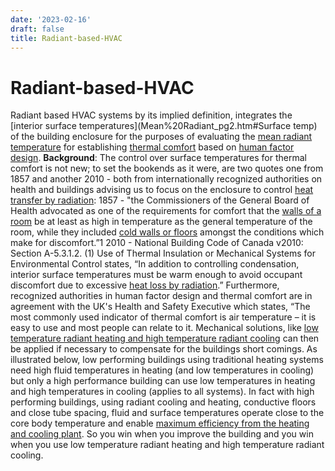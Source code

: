 ```yaml
---
date: '2023-02-16'
draft: false
title: Radiant-based-HVAC
---
```


# Radiant-based-HVAC

Radiant based HVAC systems by its implied definition, integrates the [interior surface temperatures](Mean%20Radiant_pg2.htm#Surface temp) of the building enclosure for the purposes of evaluating the [mean radiant temperature](http://www.healthyheating.com/Definitions/Mean%20Radiant.htm) for establishing [thermal comfort](http://www.healthyheating.com/Thermal-Comfort-in-Simple-Terms.htm) based on [human factor design](http://www.healthyheating.com/Definitions/enviro_ergo_def.htm).
**Background**: The control over surface temperatures for thermal comfort is not new; to set the bookends as it were, are two quotes one from 1857 and another 2010 - both from internationally recognized authorities on health and buildings advising us to focus on the enclosure to control [heat transfer by radiation](http://www.healthyheating.com/Definitions/heat-transfer-radiant.htm):
1857 - "the Commissioners of the General Board of Health advocated as one of the requirements for comfort that the [walls of a room](http://www.healthyheating.com/Definitions/Mean%20Radiant.htm) be at least as high in temperature as the general temperature of the room, while they included [cold walls or floors](http://www.healthyheating.com/Thermal_Comfort_Working_Copy/Definitions/floor_temps.htm) amongst the conditions which make for discomfort.”1
2010 - National Building Code of Canada v2010: Section A-5.3.1.2.
(1) Use of Thermal Insulation or Mechanical Systems for Environmental Control states, “In addition to controlling condensation, interior surface temperatures must be warm enough to avoid occupant discomfort due to excessive [heat loss by radiation](http://www.healthyheating.com/Definitions/heat-transfer-radiant.htm).”
Furthermore, recognized authorities in human factor design and thermal comfort are in agreement with the UK's Health and Safety Executive which states,
“The most commonly used indicator of thermal comfort is air temperature – it is easy to use and most people can relate to it.
Mechanical solutions, like [low temperature radiant heating and high temperature radiant cooling](http://www.healthyheating.com/IEQ_Radiant.htm#.VQi8Ao7F98E) can then be applied if necessary to compensate for the buildings short comings.
As illustrated below, low performing buildings using traditional heating systems need high fluid temperatures in heating (and low temperatures in cooling) but only a high performance building can use low temperatures in heating and high temperatures in cooling (applies to all systems).
In fact with high performing buildings, using radiant cooling and heating, conductive floors and close tube spacing, fluid and surface temperatures operate close to the core body temperature and enable [maximum efficiency from the heating and cooling plant](http://www.healthyheating.com/Radiant_Design_Guide/How-flooring-effects-efficiency.htm).
So you win when you improve the building and you win when you use low temperature radiant heating and high temperature radiant cooling.
